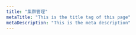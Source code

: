 ```yaml
---
title: "集群管理"
metaTitle: "This is the title tag of this page"
metaDescription: "This is the meta description"
---
```


